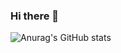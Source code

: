 ### Hi there 👋

![Anurag's GitHub stats](https://github-readme-stats.vercel.app/api?username=woaiqiukui&show_icons=true&theme=synthwave)

<!--
**woaiqiukui/woaiqiukui** is a ✨ _special_ ✨ repository because its `README.md` (this file) appears on your GitHub profile.

Here are some ideas to get you started:

- 🔭 I’m currently working on ...
- 🌱 I’m currently learning ...
- 👯 I’m looking to collaborate on ...
- 🤔 I’m looking for help with ...
- 💬 Ask me about ...
- 📫 How to reach me: ...
- 😄 Pronouns: ...
- ⚡ Fun fact: ...
-->
